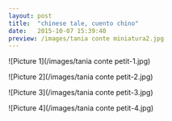 ```yaml
---
layout: post
title:  "chinese tale, cuento chino"
date:   2015-10-07 15:39:40
preview: /images/tania conte miniatura2.jpg
---
```




![Picture 1](/images/tania conte petit-1.jpg)

![Picture 2](/images/tania conte petit-2.jpg)

![Picture 3](/images/tania conte petit-3.jpg)

![Picture 4](/images/tania conte petit-4.jpg)
